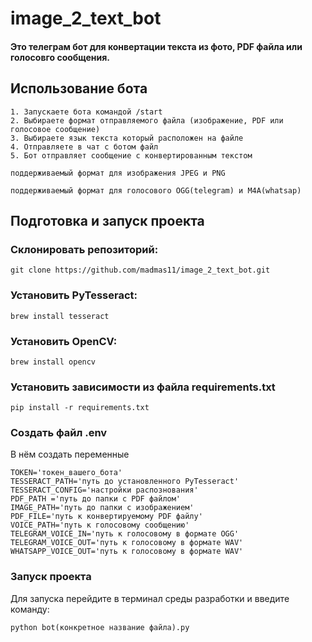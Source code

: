 # image_2_text_bot

#### Это телеграм бот для конвертации текста из фото, PDF файла или голосовго сообщения.

## Использование бота

````
1. Запускаете бота командой /start
2. Выбираете формат отправляемого файла (изображение, PDF или голосовое сообщение)
3. Выбираете язык текста который расположен на файле
4. Отправляете в чат с ботом файл
5. Бот отправляет сообщение с конвертированным текстом
````
````
поддерживаемый формат для изображения JPEG и PNG
````
````
поддерживаемый формат для голосового OGG(telegram) и M4A(whatsap)
````
## Подготовка и запуск проекта
### Склонировать репозиторий:
```
git clone https://github.com/madmas11/image_2_text_bot.git
```
### Установить PyTesseract:
```
brew install tesseract
```
### Установить OpenCV:
```
brew install opencv
```
### Установить зависимости из файла requirements.txt
```
pip install -r requirements.txt
```
### Создать файл .env
В нём создать переменные 
```
TOKEN='токен_вашего_бота'
TESSERACT_PATH='путь до установленного PyTesseract'
TESSERACT_CONFIG='настройки распознования'
PDF_PATH ='путь до папки с PDF файлом'
IMAGE_PATH='путь до папки с изображением'
PDF_FILE='путь к конвертируемому PDF файлу'
VOICE_PATH='путь к голосовому сообщению'
TELEGRAM_VOICE_IN='путь к голосовому в формате OGG'
TELEGRAM_VOICE_OUT='путь к голосовому в формате WAV'
WHATSAPP_VOICE_OUT='путь к голосовому в формате WAV'
```
### Запуск проекта
Для запуска перейдите в терминал среды разработки и введите команду:
 ```
 python bot(конкретное название файла).py
 ```